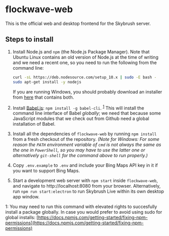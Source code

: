 flockwave-web
=============

This is the official web and desktop frontend for the Skybrush server.

Steps to install
----------------

1. Install Node.js and `npm` (the Node.js Package Manager). Note that Ubuntu
   Linux contains an old version of Node.js at the time of writing and we need
   a recent one, so you need to run the following from the command line:

   ```sh
   curl -sL https://deb.nodesource.com/setup_10.x | sudo -E bash -
   sudo apt-get install -y nodejs
   ```

   If you are running Windows, you should probably download an installer from
   [here](https://nodejs.org/en/download/) that contains both.

2. Install [Babel.js](http://babeljs.io/): `npm install -g babel-cli`.
   <sup>[1](#global-install-footnote)</sup>
   This will install the command line interface of Babel _globally_; we need that
   because some JavaScript modules that we check out from Github need a global
   installation of Babel.

3. Install all the dependencies of `flockwave-web` by running `npm install`
   from a fresh checkout of the repository.
   _(Note for Windows: For some reason the `PATH` environment variable of
   `cmd` is not always the same as the one in `PowerShell`, so you may have
   to use the latter one or alternatively `git-shell` for the command above
   to run properly.)_

4. Copy `.env.example` to `.env` and include your Bing Maps API key in it if
   you want to support Bing Maps.

5. Start a development web server with `npm start` inside `flockwave-web`, and
   navigate to http://localhost:8080 from your browser. Alternatively, run
   `npm run start:electron` to run Skybrush Live within its own desktop app
   window.

<a name="global-install-footnote">1</a>: You may need to run this command with elevated rights to succesfully install a package globally.
In case you would prefer to avoid using sudo for global installs: [https://docs.npmjs.com/getting-started/fixing-npm-permissions](https://docs.npmjs.com/getting-started/fixing-npm-permissions)
